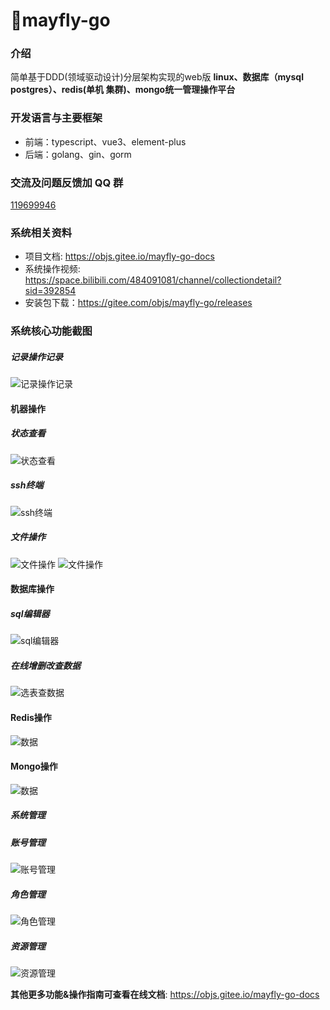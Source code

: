 # 🌈mayfly-go

### 介绍
简单基于DDD(领域驱动设计)分层架构实现的web版 **linux、数据库（mysql postgres）、redis(单机 集群)、mongo统一管理操作平台**


### 开发语言与主要框架
- 前端：typescript、vue3、element-plus
- 后端：golang、gin、gorm


### 交流及问题反馈加 QQ 群
<a target="_blank" href="https://qm.qq.com/cgi-bin/qm/qr?jump_from=webapi">119699946</a>


### 系统相关资料
- 项目文档: https://objs.gitee.io/mayfly-go-docs
- 系统操作视频: https://space.bilibili.com/484091081/channel/collectiondetail?sid=392854
- 安装包下载：https://gitee.com/objs/mayfly-go/releases


### 系统核心功能截图

##### 记录操作记录
![记录操作记录](https://images.gitee.com/uploads/images/2021/0508/204608_83ef7c33_1240250.png "屏幕截图.png")

#### 机器操作
##### 状态查看
![状态查看](https://objs.gitee.io/mayfly-go-docs/home/machine-status.jpg "屏幕截图.png")

##### ssh终端
![ssh终端](https://objs.gitee.io/mayfly-go-docs/home/machine-ssh.jpg "屏幕截图.png")

##### 文件操作
![文件操作](https://objs.gitee.io/mayfly-go-docs/home/file-dir.jpg "屏幕截图.png")
![文件操作](https://objs.gitee.io/mayfly-go-docs/home/file-content-update.jpg "屏幕截图.png")


#### 数据库操作
##### sql编辑器
![sql编辑器](https://objs.gitee.io/mayfly-go-docs/home/dbms-sql-editor.jpg "屏幕截图.png")

##### 在线增删改查数据
![选表查数据](https://objs.gitee.io/mayfly-go-docs/home/dbms-show-table-data.jpg "屏幕截图.png")


#### Redis操作
![数据](https://objs.gitee.io/mayfly-go-docs/home/redis-data-list.jpg "屏幕截图.png")


#### Mongo操作
![数据](https://objs.gitee.io/mayfly-go-docs/home/mongo-op.jpg "屏幕截图.png")


##### 系统管理
##### 账号管理
![账号管理](https://images.gitee.com/uploads/images/2021/0607/173919_a8d7dc18_1240250.png "屏幕截图.png")

##### 角色管理
![角色管理](https://images.gitee.com/uploads/images/2021/0607/174028_3654fb28_1240250.png "屏幕截图.png")

##### 资源管理
![资源管理](https://images.gitee.com/uploads/images/2021/0607/174436_e9e1535c_1240250.png "屏幕截图.png")


**其他更多功能&操作指南可查看在线文档**:  https://objs.gitee.io/mayfly-go-docs